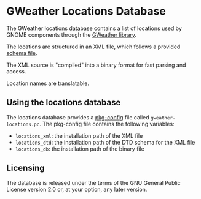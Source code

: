 GWeather Locations Database
===========================

The GWeather locations database contains a list of locations used by GNOME
components through the [GWeather library][libgweather].

The locations are structured in an XML file, which follows a provided
[schema file](./data/locations.dtd).

The XML source is "compiled" into a binary format for fast parsing and
access.

Location names are translatable.

[libgweather]: https://gitlab.gnome.org/GNOME/libgweather

Using the locations database
----------------------------

The locations database provides a [pkg-config][pkgconfig] file called
`gweather-locations.pc`. The pkg-config file contains the following
variables:

- `locations_xml`: the installation path of the XML file
- `locations_dtd`: the installation path of the DTD schema for the XML file
- `locations_db`: the installation path of the binary file

[pkgconfig]: https://www.freedesktop.org/wiki/Software/pkg-config/

Licensing
---------

The database is released under the terms of the GNU General Public License
version 2.0 or, at your option, any later version.
